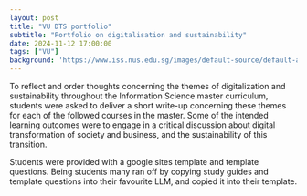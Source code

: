 ```yaml
---
layout: post
title: "VU DTS portfolio"
subtitle: "Portfolio on digitalisation and sustainability"
date: 2024-11-12 17:00:00
tags: ["VU"]
background: 'https://www.iss.nus.edu.sg/images/default-source/default-album/innovate-aug-2024-dsus-article.jpg?sfvrsn=4718885f_0'
---
```


To reflect and order thoughts concerning the themes of digitalization and sustainability throughout the Information Science master curriculum, students were asked to deliver a short write-up concerning these themes for each of the followed courses in the master. Some of the intended learning outcomes were to engage in a critical discussion about digital transformation of society and business, and the sustainability of this transition. 

Students were provided with a google sites template and template questions. Being students many ran off by copying study guides and template questions into their favourite LLM, and copied it into their template. 